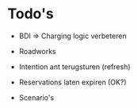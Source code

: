 # Todo's

- BDI
    => Charging logic verbeteren
    
- Roadworks
- Intention ant terugsturen (refresh)
- Reservations laten expiren (OK?)
- Scenario's
